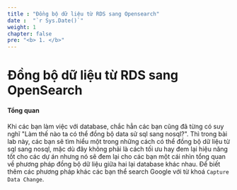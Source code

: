 ```yaml
---
title : "Đồng bộ dữ liệu từ RDS sang Opensearch"
date :  "`r Sys.Date()`" 
weight: 1
chapter: false
pre: "<b> 1. </b>"
---
```


# Đồng bộ dữ liệu từ RDS sang OpenSearch

#### Tổng quan

Khi các bạn làm việc với database, chắc hẳn các bạn cũng đã từng có suy nghĩ "Làm thế nào ta có thể đồng bộ data sử sql sang nosql?". Thì trong bài lab này, các bạn sẽ tìm hiểu một trong những cách có thể đồng bộ dữ liệu từ sql sang nosql, mặc dù đây không phải là cách tối ưu hay đem lại hiệu năng tốt cho các dự án nhưng nó sẽ đem lại cho các bạn một cái nhìn tổng quan về phương pháp đồng bộ dữ liệu giữa hai lại database khác nhau. Để biết thêm các phương pháp khác các bạn thể search Google với từ khoá `Capture Data Change`.
